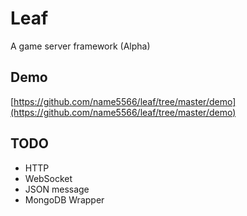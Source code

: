 Leaf
====
A game server framework (Alpha)

Demo
----

[https://github.com/name5566/leaf/tree/master/demo](https://github.com/name5566/leaf/tree/master/demo)

TODO
----

* HTTP
* WebSocket
* JSON message
* MongoDB Wrapper
